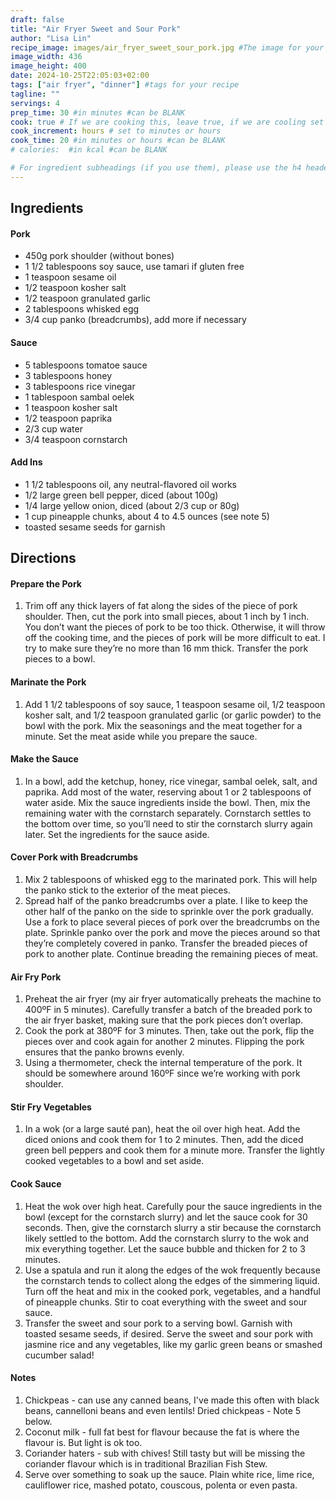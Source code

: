 ```yaml
---
draft: false
title: "Air Fryer Sweet and Sour Pork"
author: "Lisa Lin"
recipe_image: images/air_fryer_sweet_sour_pork.jpg #The image for your recipe
image_width: 436
image_height: 400
date: 2024-10-25T22:05:03+02:00
tags: ["air fryer", "dinner"] #tags for your recipe
tagline: ""
servings: 4
prep_time: 30 #in minutes #can be BLANK
cook: true # If we are cooking this, leave true, if we are cooling set to false
cook_increment: hours # set to minutes or hours
cook_time: 20 #in minutes or hours #can be BLANK
# calories:  #in kcal #can be BLANK

# For ingredient subheadings (if you use them), please use the h4 header.  For print view I have those elements targeted
---
```



## Ingredients

#### Pork
- 450g pork shoulder (without bones)
- 1 1/2 tablespoons soy sauce, use tamari if gluten free
- 1 teaspoon sesame oil
- 1/2 teaspoon kosher salt
- 1/2 teaspoon granulated garlic
- 2 tablespoons whisked egg
- 3/4 cup panko (breadcrumbs), add more if necessary

#### Sauce
- 5 tablespoons tomatoe sauce
- 3 tablespoons honey
- 3 tablespoons rice vinegar
- 1 tablespoon sambal oelek
- 1 teaspoon kosher salt
- 1/2 teaspoon paprika
- 2/3 cup water
- 3/4 teaspoon cornstarch

#### Add Ins
- 1 1/2 tablespoons oil, any neutral-flavored oil works
- 1/2 large green bell pepper, diced (about 100g)
- 1/4 large yellow onion, diced (about 2/3 cup or 80g)
- 1 cup pineapple chunks, about 4 to 4.5 ounces (see note 5)
- toasted sesame seeds for garnish

## Directions

#### Prepare the Pork
1. Trim off any thick layers of fat along the sides of the piece of pork shoulder. Then, cut the pork into small pieces, about 1 inch by 1 inch. You don’t want the pieces of pork to be too thick. Otherwise, it will throw off the cooking time, and the pieces of pork will be more difficult to eat. I try to make sure they’re no more than 16 mm thick. Transfer the pork pieces to a bowl.

#### Marinate the Pork
1. Add 1 1/2 tablespoons of soy sauce, 1 teaspoon sesame oil, 1/2 teaspoon kosher salt, and 1/2 teaspoon granulated garlic (or garlic powder) to the bowl with the pork. Mix the seasonings and the meat together for a minute. Set the meat aside while you prepare the sauce.

#### Make the Sauce
1. In a bowl, add the ketchup, honey, rice vinegar, sambal oelek, salt, and paprika. Add most of the water, reserving about 1 or 2 tablespoons of water aside. Mix the sauce ingredients inside the bowl. Then, mix the remaining water with the cornstarch separately. Cornstarch settles to the bottom over time, so you’ll need to stir the cornstarch slurry again later. Set the ingredients for the sauce aside.

#### Cover Pork with Breadcrumbs
1. Mix 2 tablespoons of whisked egg to the marinated pork. This will help the panko stick to the exterior of the meat pieces.
2. Spread half of the panko breadcrumbs over a plate. I like to keep the other half of the panko on the side to sprinkle over the pork gradually. Use a fork to place several pieces of pork over the breadcrumbs on the plate. Sprinkle panko over the pork and move the pieces around so that they’re completely covered in panko. Transfer the breaded pieces of pork to another plate. Continue breading the remaining pieces of meat.

#### Air Fry Pork
1. Preheat the air fryer (my air fryer automatically preheats the machine to 400ºF in 5 minutes). Carefully transfer a batch of the breaded pork to the air fryer basket, making sure that the pork pieces don’t overlap.
2. Cook the pork at 380ºF for 3 minutes. Then, take out the pork, flip the pieces over and cook again for another 2 minutes. Flipping the pork ensures that the panko browns evenly.
3. Using a thermometer, check the internal temperature of the pork. It should be somewhere around 160ºF since we’re working with pork shoulder.

#### Stir Fry Vegetables
1. In a wok (or a large sauté pan), heat the oil over high heat. Add the diced onions and cook them for 1 to 2 minutes. Then, add the diced green bell peppers and cook them for a minute more. Transfer the lightly cooked vegetables to a bowl and set aside.

#### Cook Sauce
1. Heat the wok over high heat. Carefully pour the sauce ingredients in the bowl (except for the cornstarch slurry) and let the sauce cook for 30 seconds. Then, give the cornstarch slurry a stir because the cornstarch likely settled to the bottom. Add the cornstarch slurry to the wok and mix everything together. Let the sauce bubble and thicken for 2 to 3 minutes.
2. Use a spatula and run it along the edges of the wok frequently because the cornstarch tends to collect along the edges of the simmering liquid. Turn off the heat and mix in the cooked pork, vegetables, and a handful of pineapple chunks. Stir to coat everything with the sweet and sour sauce.
3. Transfer the sweet and sour pork to a serving bowl. Garnish with toasted sesame seeds, if desired. Serve the sweet and sour pork with jasmine rice and any vegetables, like my garlic green beans or smashed cucumber salad!

#### Notes
1. Chickpeas - can use any canned beans, I've made this often with black beans, cannelloni beans and even lentils!
Dried chickpeas - Note 5 below.
2. Coconut milk - full fat best for flavour because the fat is where the flavour is. But light is ok too.
3. Coriander haters - sub with chives! Still tasty but will be missing the coriander flavour which is in traditional Brazilian Fish Stew.
4. Serve over something to soak up the sauce. Plain white rice, lime rice, cauliflower rice, mashed potato, couscous, polenta or even pasta.